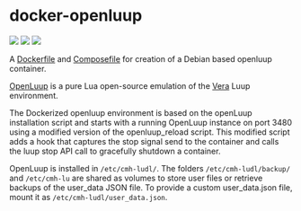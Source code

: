 # docker-openluup

[![](https://images.microbadger.com/badges/image/vwout/openluup.svg)](https://microbadger.com/images/vwout/openluup "Docker image layers provided by microbadger.com")
[![](https://images.microbadger.com/badges/version/vwout/openluup.svg)](https://microbadger.com/images/vwout/openluup "Docker image version provided by microbadger.com")
[![](https://images.microbadger.com/badges/commit/vwout/openluup.svg)](https://microbadger.com/images/vwout/openluup "Docker image git commit provided by microbadger.com")

A [Dockerfile](blob/master/openluup/Dockerfile) and [Composefile](blob/master/docker-compose.yml) for creation of a Debian based openluup container.

[OpenLuup](https://github.com/akbooer/openLuup) is a pure Lua open-source emulation of the [Vera](http://getvera.com/) Luup environment.

The Dockerized openluup environment is based on the openLuup installation script and starts with a running OpenLuup instance on port 3480 using a modified version of the openluup_reload script. This modified script adds a hook that captures the stop signal send to the container and calls the luup stop API call to gracefully shutdown a container.

OpenLuup is installed in ```/etc/cmh-ludl/```. The folders ```/etc/cmh-ludl/backup/``` and ```/etc/cmh-lu``` are shared as volumes to store user files or retrieve backups of the user_data JSON file. To provide a custom user_data.json file, mount it as ```/etc/cmh-ludl/user_data.json```.
